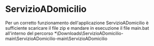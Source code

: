 # ServizioADomicilio

Per un corretto funzionamento dell'applicazione ServizioADomicilio è sufficiente scaricare il file zip e mandare in esecuzione il file main.bat all'interno del percorso *\Downloads\ServizioADomicilio-main\ServizioADomicilio-main\ServizioADomicilio
